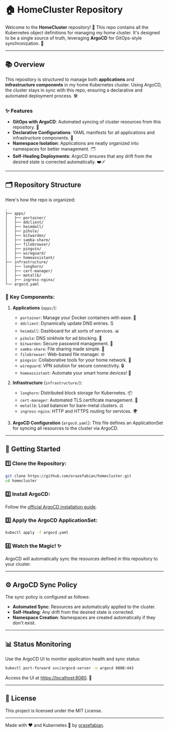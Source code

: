 # 🏠 HomeCluster Repository

Welcome to the **HomeCluster** repository! 🎉 This repo contains all the Kubernetes object definitions for managing my home cluster. It's designed to be a single source of truth, leveraging **ArgoCD** for GitOps-style synchronization. 🚀

---

## 📚 **Overview**

This repository is structured to manage both **applications** and **infrastructure components** in my home Kubernetes cluster. Using ArgoCD, the cluster stays in sync with this repo, ensuring a declarative and automated deployment process. 🛠️

### ✨ Features
- **GitOps with ArgoCD**: Automated syncing of cluster resources from this repository. 🔄
- **Declarative Configurations**: YAML manifests for all applications and infrastructure components. 📜
- **Namespace Isolation**: Applications are neatly organized into namespaces for better management. 🗂️
- **Self-Healing Deployments**: ArgoCD ensures that any drift from the desired state is corrected automatically. ❤️‍🩹

---

## 🗂️ **Repository Structure**

Here's how the repo is organized:

```
.
├── apps/
│   ├── portainer/
│   ├── ddclient/
│   ├── heimdall/
│   ├── pihole/
│   ├── bitwarden/
│   ├── samba-share/
│   ├── filebrowser/
│   ├── pingvin/
│   ├── wireguard/
│   ├── homeassistant/
├── infrastructure/
│   ├── longhorn/
│   ├── cert-manager/
│   ├── metallb/
│   ├── ingress-nginx/
└── argocd.yaml
```

### 🔑 Key Components:
1. **Applications** (`apps/`):
    - `portainer`: Manage your Docker containers with ease. 🐳
    - `ddclient`: Dynamically update DNS entries. 🔃
    - `heimdall`: Dashboard for all sorts of services. 📊
    - `pihole`: DNS sinkhole for ad blocking. 🚫
    - `bitwarden`: Secure password management. 🔐
    - `samba-share`: File sharing made simple. 📁
    - `filebrowser`: Web-based file manager. 🌐
    - `pingvin`: Collaborative tools for your home network. 🤝
    - `wireguard`: VPN solution for secure connectivity. 🔒
    - `homeassistant`: Automate your smart home devices! 🏡

2. **Infrastructure** (`infrastructure/`):
    - `longhorn`: Distributed block storage for Kubernetes. 📦
    - `cert-manager`: Automated TLS certificate management. 🔑
    - `metallb`: Load balancer for bare-metal clusters. ⚖️
    - `ingress-nginx`: HTTP and HTTPS routing for services. 🌍

3. **ArgoCD Configuration** (`argocd.yaml`):
    This file defines an ApplicationSet for syncing all resources to the cluster via ArgoCD.

---

## 🚀 **Getting Started**

### 1️⃣ Clone the Repository:
```bash
git clone https://github.com/orazefabian/homecluster.git
cd homecluster
```

### 2️⃣ Install ArgoCD:
Follow the [official ArgoCD installation guide](https://argo-cd.readthedocs.io/en/stable/getting_started/).

### 3️⃣ Apply the ArgoCD ApplicationSet:
```bash
kubectl apply -f argocd.yaml
```

### 4️⃣ Watch the Magic! ✨
ArgoCD will automatically sync the resources defined in this repository to your cluster.

---

## ⚙️ **ArgoCD Sync Policy**

The sync policy is configured as follows:
- **Automated Sync**: Resources are automatically applied to the cluster.
- **Self-Healing**: Any drift from the desired state is corrected.
- **Namespace Creation**: Namespaces are created automatically if they don't exist.

---

## 📊 Status Monitoring

Use the ArgoCD UI to monitor application health and sync status:
```bash
kubectl port-forward svc/argocd-server -n argocd 8080:443
```
Access the UI at [https://localhost:8080](https://localhost:8080). 🎨

---


## 📄 License

This project is licensed under the MIT License.

---

Made with ❤️ and Kubernetes 🧩 by [orazefabian](https://github.com/orazefabian).
